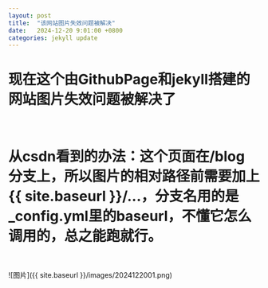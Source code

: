```yaml
---
layout: post
title:  "该网站图片失效问题被解决"
date:   2024-12-20 9:01:00 +0800
categories: jekyll update
---
```


# 现在这个由GithubPage和jekyll搭建的网站图片失效问题被解决了
<br/>

# 从csdn看到的办法：这个页面在/blog 分支上，所以图片的相对路径前需要加上{{ site.baseurl }}/...，分支名用的是_config.yml里的baseurl，不懂它怎么调用的，总之能跑就行。

<br/>

![图片]({{ site.baseurl }}/images/2024122001.png)